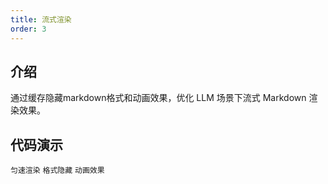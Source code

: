 ```yaml
---
title: 流式渲染
order: 3
---
```


## 介绍

通过缓存隐藏markdown格式和动画效果，优化 LLM 场景下流式 Markdown 渲染效果。

## 代码演示

<!-- prettier-ignore -->
<code src="./demo/streaming/format.tsx">匀速渲染</code>
<code src="./demo/streaming/format.tsx">格式隐藏</code>
<code src="./demo/streaming/animation.tsx">动画效果</code>
